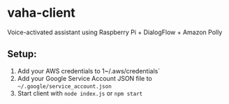 # vaha-client
Voice-activated assistant using Raspberry Pi + DialogFlow + Amazon Polly

## Setup:
1. Add your AWS credentials to 1~/.aws/credentials`
2. Add your Google Service Account JSON file to `~/.google/service_account.json`
3. Start client with `node index.js` or `npm start`
